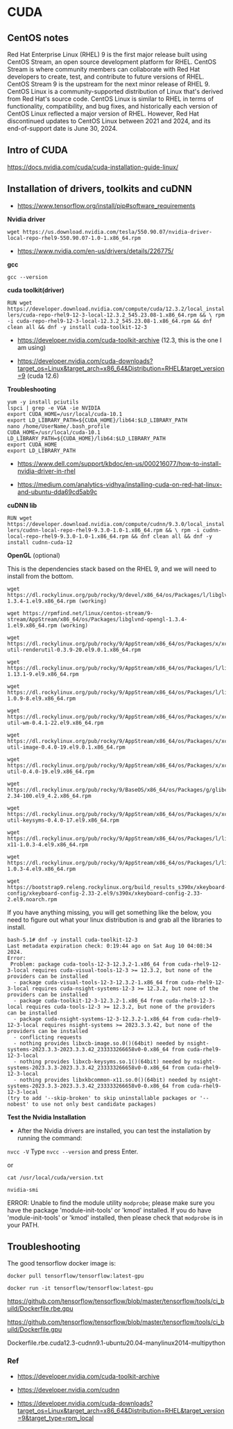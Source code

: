 # CUDA

## CentOS notes

Red Hat Enterprise Linux (RHEL) 9 is the first major release built using CentOS Stream, an open source development platform for RHEL. CentOS Stream is where community members can collaborate with Red Hat developers to create, test, and contribute to future versions of RHEL. CentOS Stream 9 is the upstream for the next minor release of RHEL 9. 
CentOS Linux is a community-supported distribution of Linux that's derived from Red Hat's source code. CentOS Linux is similar to RHEL in terms of functionality, compatibility, and bug fixes, and historically each version of CentOS Linux reflected a major version of RHEL. However, Red Hat discontinued updates to CentOS Linux between 2021 and 2024, and its end-of-support date is June 30, 2024.

## Intro of CUDA

https://docs.nvidia.com/cuda/cuda-installation-guide-linux/

## Installation of drivers, toolkits and cuDNN

* https://www.tensorflow.org/install/pip#software_requirements

**Nvidia driver**

`wget https://us.download.nvidia.com/tesla/550.90.07/nvidia-driver-local-repo-rhel9-550.90.07-1.0-1.x86_64.rpm`

* https://www.nvidia.com/en-us/drivers/details/226775/

**gcc**

`gcc --version`

**cuda toolkit(driver)**

`RUN wget https://developer.download.nvidia.com/compute/cuda/12.3.2/local_installers/cuda-repo-rhel9-12-3-local-12.3.2_545.23.08-1.x86_64.rpm && \
    rpm -i cuda-repo-rhel9-12-3-local-12.3.2_545.23.08-1.x86_64.rpm && dnf clean all && dnf -y install cuda-toolkit-12-3`

* https://developer.nvidia.com/cuda-toolkit-archive (12.3, this is the one I am using)

* https://developer.nvidia.com/cuda-downloads?target_os=Linux&target_arch=x86_64&Distribution=RHEL&target_version=9 (cuda 12.6)

**Troubleshooting**

```shell
yum -y install pciutils
lspci | grep -e VGA -ie NVIDIA
export CUDA_HOME=/usr/local/cuda-10.1
export LD_LIBRARY_PATH=${CUDA_HOME}/lib64:$LD_LIBRARY_PATH
nano /home/UserName/.bash_profile
CUDA_HOME=/usr/local/cuda-10.1
LD_LIBRARY_PATH=${CUDA_HOME}/lib64:$LD_LIBRARY_PATH
export CUDA_HOME
export LD_LIBRARY_PATH
```

* https://www.dell.com/support/kbdoc/en-us/000216077/how-to-install-nvidia-driver-in-rhel

* https://medium.com/analytics-vidhya/installing-cuda-on-red-hat-linux-and-ubuntu-dda69cd5ab9c

**cuDNN lib**

`RUN wget https://developer.download.nvidia.com/compute/cudnn/9.3.0/local_installers/cudnn-local-repo-rhel9-9.3.0-1.0-1.x86_64.rpm && \
    rpm -i cudnn-local-repo-rhel9-9.3.0-1.0-1.x86_64.rpm && dnf clean all && dnf -y install cudnn-cuda-12`

**OpenGL** (optional)

This is the dependencies stack based on the RHEL 9, and we will need to install from the bottom.

```shell
wget https://dl.rockylinux.org/pub/rocky/9/devel/x86_64/os/Packages/l/libglvnd-1.3.4-1.el9.x86_64.rpm (working)

wget https://rpmfind.net/linux/centos-stream/9-stream/AppStream/x86_64/os/Packages/libglvnd-opengl-1.3.4-1.el9.x86_64.rpm (working)

wget https://dl.rockylinux.org/pub/rocky/9/AppStream/x86_64/os/Packages/x/xcb-util-renderutil-0.3.9-20.el9.0.1.x86_64.rpm

wget https://dl.rockylinux.org/pub/rocky/9/AppStream/x86_64/os/Packages/l/libxcb-1.13.1-9.el9.x86_64.rpm

wget https://dl.rockylinux.org/pub/rocky/9/AppStream/x86_64/os/Packages/l/libXau-1.0.9-8.el9.x86_64.rpm

wget https://dl.rockylinux.org/pub/rocky/9/AppStream/x86_64/os/Packages/x/xcb-util-wm-0.4.1-22.el9.x86_64.rpm

wget https://dl.rockylinux.org/pub/rocky/9/AppStream/x86_64/os/Packages/x/xcb-util-image-0.4.0-19.el9.0.1.x86_64.rpm

wget https://dl.rockylinux.org/pub/rocky/9/AppStream/x86_64/os/Packages/x/xcb-util-0.4.0-19.el9.x86_64.rpm

wget https://dl.rockylinux.org/pub/rocky/9/BaseOS/x86_64/os/Packages/g/glibc-2.34-100.el9_4.2.x86_64.rpm

wget https://dl.rockylinux.org/pub/rocky/9/AppStream/x86_64/os/Packages/x/xcb-util-keysyms-0.4.0-17.el9.x86_64.rpm

wget https://dl.rockylinux.org/pub/rocky/9/AppStream/x86_64/os/Packages/l/libxkbcommon-x11-1.0.3-4.el9.x86_64.rpm

wget https://dl.rockylinux.org/pub/rocky/9/AppStream/x86_64/os/Packages/l/libxkbcommon-1.0.3-4.el9.x86_64.rpm

wget https://bootstrap9.releng.rockylinux.org/build_results_s390x/xkeyboard-config/xkeyboard-config-2.33-2.el9/s390x/xkeyboard-config-2.33-2.el9.noarch.rpm

```

If you have anything missing, you will get something like the below, you need to figure out what your linux distribution is and grab all the libraries to install.

```shell
bash-5.1# dnf -y install cuda-toolkit-12-3
Last metadata expiration check: 0:19:44 ago on Sat Aug 10 04:08:34 2024.
Error: 
 Problem: package cuda-tools-12-3-12.3.2-1.x86_64 from cuda-rhel9-12-3-local requires cuda-visual-tools-12-3 >= 12.3.2, but none of the providers can be installed
  - package cuda-visual-tools-12-3-12.3.2-1.x86_64 from cuda-rhel9-12-3-local requires cuda-nsight-systems-12-3 >= 12.3.2, but none of the providers can be installed
  - package cuda-toolkit-12-3-12.3.2-1.x86_64 from cuda-rhel9-12-3-local requires cuda-tools-12-3 >= 12.3.2, but none of the providers can be installed
  - package cuda-nsight-systems-12-3-12.3.2-1.x86_64 from cuda-rhel9-12-3-local requires nsight-systems >= 2023.3.3.42, but none of the providers can be installed
  - conflicting requests
  - nothing provides libxcb-image.so.0()(64bit) needed by nsight-systems-2023.3.3-2023.3.3.42_233333266658v0-0.x86_64 from cuda-rhel9-12-3-local
  - nothing provides libxcb-keysyms.so.1()(64bit) needed by nsight-systems-2023.3.3-2023.3.3.42_233333266658v0-0.x86_64 from cuda-rhel9-12-3-local
  - nothing provides libxkbcommon-x11.so.0()(64bit) needed by nsight-systems-2023.3.3-2023.3.3.42_233333266658v0-0.x86_64 from cuda-rhel9-12-3-local
(try to add '--skip-broken' to skip uninstallable packages or '--nobest' to use not only best candidate packages)
```

**Test the Nvidia Installation**

* After the Nvidia drivers are installed, you can test the installation by running the command:

`nvcc -V`
Type `nvcc --version` and press Enter.

or

`cat /usr/local/cuda/version.txt`

`nvidia-smi`

ERROR: Unable to find the module utility `modprobe`; please make sure you have the package 'module-init-tools' or 'kmod' installed.  If you do have 'module-init-tools' or 'kmod' installed, then please check that `modprobe` is in your PATH.

## Troubleshooting

The good tensorflow docker image is: 

`docker pull tensorflow/tensorflow:latest-gpu`

`docker run -it tensorflow/tensorflow:latest-gpu`

https://github.com/tensorflow/tensorflow/blob/master/tensorflow/tools/ci_build/Dockerfile.rbe.gpu

https://github.com/tensorflow/tensorflow/blob/master/tensorflow/tools/ci_build/Dockerfile.gpu

Dockerfile.rbe.cuda12.3-cudnn9.1-ubuntu20.04-manylinux2014-multipython

### Ref

* https://developer.nvidia.com/cuda-toolkit-archive

* https://developer.nvidia.com/cudnn

* https://developer.nvidia.com/cuda-downloads?target_os=Linux&target_arch=x86_64&Distribution=RHEL&target_version=9&target_type=rpm_local